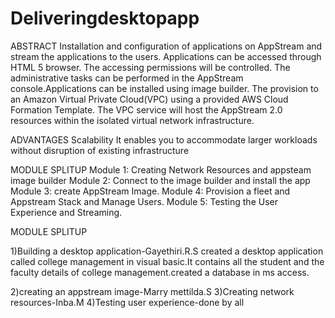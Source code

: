 # Deliveringdesktopapp
ABSTRACT
Installation and configuration of applications on AppStream and stream the applications to the users. Applications can be accessed through HTML 5 browser. The accessing permissions will be controlled. The administrative tasks can be performed in the AppStream console.Applications can be installed using image builder. The provision to an Amazon Virtual Private Cloud(VPC) using a provided AWS Cloud Formation Template. The VPC service will host the AppStream 2.0 resources within the isolated virtual network infrastructure.

ADVANTAGES
Scalability
It enables you to accommodate larger workloads without disruption of existing infrastructure

MODULE SPLITUP
Module 1:
Creating Network Resources and appsteam image builder
Module 2:
Connect to the image builder and install the app 
Module 3:
create AppStream Image.
Module 4:
Provision a fleet and Appstream Stack and Manage Users.
Module 5:
Testing the User Experience and Streaming.



MODULE SPLITUP

1)Building a desktop application-Gayethiri.R.S
   created a desktop application called college management in visual basic.It contains all the student and the faculty details of college management.created a database in ms access.

2)creating an appstream image-Marry mettilda.S
3)Creating network resources-Inba.M
4)Testing user experience-done by all
